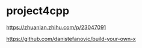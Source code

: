 # project4cpp

https://zhuanlan.zhihu.com/p/23047091

https://github.com/danistefanovic/build-your-own-x